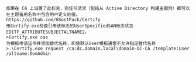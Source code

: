 	如果在 CA 上设置了此标志，则任何请求（包括从 Active Directory 构建主题时）都可以在主题备用名称中包含用户定义的值。
	https://github.com/GhostPack/Certify
	用Certify.exe检查引用该标志的UserSpecifiedSAN标志状态EDITF_ATTRIBUTESUBJECTALTNAME2。
	>Certify.exe cas
	为模板申请证书并添加替代名称，即使默认User模板通常不允许指定替代名称
	>.\Certify.exe request /ca:dc.domain.local\domain-DC-CA /template:User /altname:DomAdmin